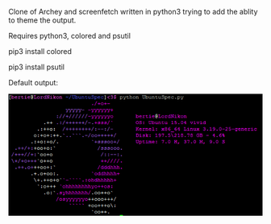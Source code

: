 Clone of Archey and screenfetch written in python3 trying to add the ablity to theme the output.

Requires python3, colored and psutil

pip3 install colored

pip3 install psutil

Default output:

![Default Output](https://raw.githubusercontent.com/Bertieio/ubuntuSpecs/master/ENwxOJf.png)
